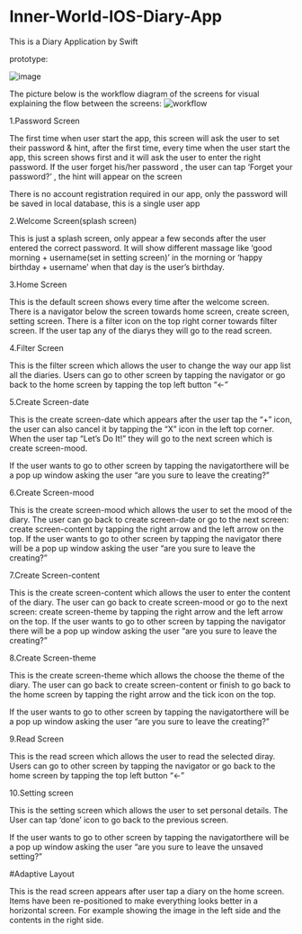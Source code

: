 # Inner-World-IOS-Diary-App
This is a Diary Application by Swift

prototype:

![image](https://github.com/rmit-s3598284-JiaQi-Tang/InnerWorld_IOS_Application/blob/master/Prototype_GIF/InnerWorldPrototype_gif.gif)


The picture below is the workflow diagram of the screens for visual explaining the flow between the screens:
![workflow](https://github.com/rmit-s3598284-JiaQi-Tang/InnerWorld_IOS_Application/blob/master/Prototype_GIF/Blank%20Diagram.jpeg)

1.Password Screen

The first time when user start the app, this screen will ask the user to set their password & hint, after the first time, every time when the user start the app, ​this screen shows first​ and it will ask the user to enter the right password. If the user forget his/her password , the user can tap ‘Forget your password?’ , the hint will appear on the screen

There is no account registration required in our app, only the password will be saved in local database, this is a single user app

2.Welcome Screen(splash screen)

This is just a splash screen, only appear a few seconds ​after the user entered the correct password​. It will show different massage like ‘good morning + username(set in setting screen)’ in the morning or ‘happy birthday + username’ when that day is the user’s birthday.

3.Home Screen

This is the default screen shows every time ​after the welcome screen​. There is a navigator below the screen towards ​home screen, create screen, setting screen. There is a filter icon on the top right corner towards ​filter screen​. If the user tap any of the diarys they will go to the ​read screen​.

4.Filter Screen

This is the filter screen which allows the user to change the way our app list all the diaries. Users can ​go to other screen by tapping the navigator​ or ​go back to the home screen​ by tapping the top left button “←”

5.Create Screen-date

This is the create screen-date which ​appears after the user tap the “+” icon​, the user can also​ cancel it by tapping the “X” icon​ in the left top corner. When the user tap “Let’s Do It!” they will ​go to the next screen which is create screen-mood.

If the user wants to ​go to other screen by tapping the navigator ​there will be a pop up window asking the user “are you sure to leave the creating?”

6.Create Screen-mood

This is the create screen-mood which allows the user to set the mood of the diary. The user can ​go back to create screen-date​ or​ go to the next screen: create screen-content​ by tapping the right arrow and the left arrow on the top.
If the user wants to ​go to other screen by tapping the navigator ​there will be a pop up window asking the user “are you sure to leave the creating?”

7.Create Screen-content

This is the create screen-content which allows the user to enter the content of the diary. The user can ​go back to create screen-mood​ or​ go to the next screen: create screen-theme​ by tapping the right arrow and the left arrow on the top.
If the user wants to ​go to other screen by tapping the navigator ​there will be a pop up window asking the user “are you sure to leave the creating?”

8.Create Screen-theme

This is the create screen-theme which allows the choose the theme of the diary. The user can ​go back to create screen-content​ or​ finish to go back to the home screen​ by tapping the right arrow and the tick icon on the top.

If the user wants to ​go to other screen by tapping the navigator ​there will be a pop up window asking the user “are you sure to leave the creating?”

9.Read Screen

This is the read screen which allows the user to read the selected diray. Users can
go to other screen by tapping the navigator​ or ​go back to the home screen​ by tapping the top left button “←”

10.Setting screen

This is the setting screen which allows the user to set personal details. The User can
tap ‘done’ icon to go back to the previous screen.

If the user wants to ​go to other screen by tapping the navigator ​there will be a pop up window asking the user “are you sure to leave the unsaved setting?”

#Adaptive Layout


This is the read screen appears after user tap a diary on the home screen.
Items have been re-positioned to make everything looks better in a horizontal screen. For example showing the image in the left side and the contents in the right side.
